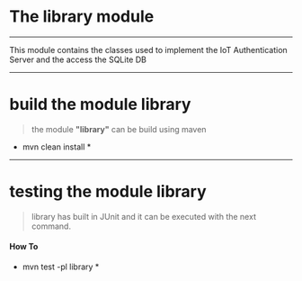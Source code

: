 # The library module
---
This module contains the classes used to implement the IoT Authentication Server and the access the SQLite DB

---

# build the module library
> the module **"library"** can be build using maven

* mvn clean install *

----

# testing the module library
> library has built in JUnit and it can be executed with the next command.
#### How To

* mvn test -pl library *



